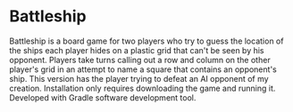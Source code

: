# Battleship

Battleship is a board game for two players who try to guess the location of the ships each player hides on a plastic grid that can't be seen by his opponent.
 Players take turns calling out a row and column on the other player's grid in an attempt to name a square that contains an opponent's ship. 
This version has the player trying to defeat an AI opponent of my creation. Installation only requires downloading the game and running it. Developed with Gradle software development tool.